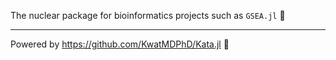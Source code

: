The nuclear package for bioinformatics projects such as `GSEA.jl` 🧬

---

Powered by https://github.com/KwatMDPhD/Kata.jl 🥋
